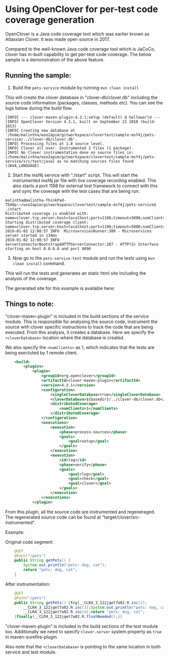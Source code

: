 # Using OpenClover for per-test code coverage generation

OpenClover is a Java code coverage tool which was earlier known as Atlassian Clover. It was made open source in 2017. 

Compared to the well-known Java code coverage tool which is JaCoCo, clover has in-built capability to get per-test code coverage. The below sample is a demonstration of the above feature.

## Running the sample:

1. Build the `pets-service` module by running `mvn clean install`

This will create the clover database in "clover-db/clover.db" including the source code information (packages, classes, methods etc). You can see the logs below during the build flow.

```
[INFO] --- clover-maven-plugin:4.3.1:setup (default) @ helloworld ---
[INFO] OpenClover Version 4.3.1, built on September 21 2018 (build-1013)
[INFO] Creating new database at '/home/malintha/wso2apim/gitworkspace/clovertest/sample-msf4j/pets-service/../clover-db/clover.db'.
[INFO] Processing files at 1.8 source level.
[INFO] Clover all over. Instrumented 2 files (1 package).
[INFO] No Clover instrumentation done on source files in: [/home/malintha/wso2apim/gitworkspace/clovertest/sample-msf4j/pets-service/src/test/java] as no matching sources files found (JAVA_LANGUAGE)
```

2. Start the msf4j service with "./start" script. This will start the instrumented msf4j jar file with live coverage recording enabled. This also starts a port 1198 for external test framework to connect with this and sync the coverage with the test cases that are being run.

```
malintha@malintha-ThinkPad-T540p:~/wso2apim/gitworkspace/clovertest/sample-msf4j/pets-service$ ./start 
Distributed coverage is enabled with: name=clover.tcp.server;host=localhost;port=1198;timeout=5000;numClients=1;retryPeriod=1000
Starting distributed coverage client: name=clover.tcp.server;host=localhost;port=1198;timeout=5000;numClients=1;retryPeriod=1000
2019-01-02 12:08:57 INFO  MicroservicesRunner:309 - Microservices server started in 134ms
2019-01-02 12:08:57 INFO  ServerConnectorBootstrap$HTTPServerConnector:207 - HTTP(S) Interface starting on host 0.0.0.0 and port 9090
```

3. Now go to the `pets-service-test` module and run the tests using `mvn clean install` command.

This will run the tests and generates an static html site including the analysis of the coverage.

The generated site for this example is available here:

## Things to note:

"clover-maven-plugin" is included in the build sections of the service module. This is responsible for analysing the source code, instrument the source with clover specific instructions to track the code that are being executed. From this analysis, it creates a database. Here we specify the `<cloverDatabase>` location where the database is created. 

We also specify the `<numClients>` as 1, which indicates that the tests are being exectuted by 1 remote client.


``` xml
    <build>
        <plugins>
            <plugin>
                <groupId>org.openclover</groupId>
                <artifactId>clover-maven-plugin</artifactId>
                <version>4.3.1</version>
                <configuration>
                    <singleCloverDatabase>true</singleCloverDatabase>
                    <cloverDatabase>${basedir}/../clover-db/clover.db</cloverDatabase>
                    <distributedCoverage>
                        <numClients>1</numClients>
                    </distributedCoverage>
                </configuration>
                <executions>
                    <execution>
                        <phase>process-sources</phase>
                        <goals>
                            <goal>setup</goal>
                        </goals>
                    </execution>
                    <execution>
                        <id>log</id>
                        <phase>verify</phase>
                        <goals>
                            <goal>log</goal>
                            <goal>check</goal>
                            <goal>clover</goal>
                        </goals>
                    </execution>
                </executions>
            </plugin>
```

From this plugin, all the source code are instrumented and regeneraged. The regenerated source code can be found at "target/clover/src-instrumented". 

Example:

Original code segment:
``` java
    @GET
    @Path("/pets")
    public String getPets() {
        System.out.println("pets: dog, cat");
        return "pets: dog, cat";
    }
```

After instrumentation:
``` java
    @GET
    @Path("/pets")
    public String getPets() {try{__CLR4_3_122jqet7a02.R.inc(2);
        __CLR4_3_122jqet7a02.R.inc(3);System.out.println("pets: dog, cat");
        __CLR4_3_122jqet7a02.R.inc(4);return "pets: dog, cat";
    }finally{__CLR4_3_122jqet7a02.R.flushNeeded();}}

```


"clover-maven-plugin" is included in the build sections of the test module too. Additionally we need to specify `clover.server` system property as `true` in maven-surefire-plugin.

Also note that the `<cloverDatabase>` is pointing to the same location in both service and test module.



